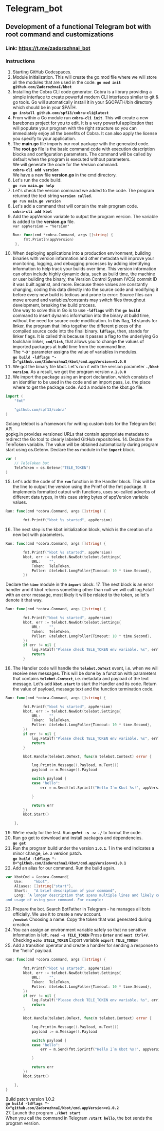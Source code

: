 # Telegram_bot 
## Development of a functional Telegram bot with root command and customizations
### Link: https://t.me/zadorozhnai_bot

### Instructions
1. Starting GitHub Codespaces.
2. Module initialization. This will create the go.mod file where we will store all the modules that are used in the code.
   **`go mod init github.com/ZadorozhnaI/kbot`**
3. Installing the Cobra CLI code generator. Cobra is a library providing a simple interface to create powerful modern CLI interfaces similar to git & go tools. Go will automatically install it in your $GOPATH/bin directory which should be in your $PATH.  
  **`go install github.com/spf13/cobra-cli@latest`**
4. From within a Go module run **`cobra-cli init`**. This will create a new barebones project for you to edit. It is a very powerful application that will populate your program with the right structure so you can immediately enjoy all the benefits of Cobra. It can also apply the license you specify to your application.
5. The **main.go** file imports our root package with the generated code.  
The **root.go** file is the basic command code with execution description blocks and configuration parameters. The command will be called by default when the program is executed without parameters.  
We will generate the code for the Version command.  
**`cobra-cli add version`**  
We have a new file **version.go** in the cmd directory.
6. Let's run the code build.  
**`go run main.go help`**
7. Let's check the version command we added to the code. The program returned the text string **`version called`**.  
   **`go run main.go version`**
8. Let's add a command that will contain the main program code.  
**`cobra-cli add kbot`**
9. Add the appVersion variable to output the program version. The variable is added to the **version.go** file.  
    `var appVersion = "Version"`  
   ```go
   Run: func(cmd *cobra.Command, args []string) {
		fmt.Println(appVersion)
	},
   ```
11. When deploying applications into a production environment, building binaries with version information and other metadata will improve your monitoring, logging, and debugging processes by adding identifying information to help track your builds over time. This version information can often include highly dynamic data, such as build time, the machine or user building the binary, the Version Control System (VCS) commit ID it was built against, and more. Because these values are constantly changing, coding this data directly into the source code and modifying it before every new build is tedious and prone to error: Source files can move around and variables/constants may switch files throughout development, breaking the build process.  
One way to solve this in Go is to use **`-ldflags`** with the **`go build`** command to insert dynamic information into the binary at  build time, without the need for source code modification. In this flag, **`ld`** stands for linker, the program that links      together the different pieces of the compiled source code into the final binary. **`ldflags`**, then, stands for linker flags.  It is called this because it passes a flag to the underlying Go toolchain linker, **`cmd/link`**, that allows you to change the  values of imported packages at build time from the command line.  
The **`"-X"`** parameter assigns the value of variables in modules.  
**`go build -ldflags "-X="github.com/ZadorozhnaI/kbot/cmd.appVersion=v1.0.0`**
12. We got the binary file kbot. Let's run it with the version parameter **`./kbot version`**. As a result, we got the program version **`v.1.0.0`**
13. We import the package using an import declaration, which consists of an identifier to be used in the code and an import pass, i.e. the place where to get the package code.
Add a module to the kbot.go file.  
```go
import (
	"fmt"

	"github.com/spf13/cobra"
)
```
Golang telebot is a framework for writing custom bots for the Telegram Bot API.  
gopkg.in provides versioned URLs that contain appropriate metadata to redirect the Go tool to clearly labeled GitHub repositories.
14. Declare the TeleToken variable. The value will be obtained automatically during program start using os.Getenv.
Declare the **`os`** module in the **`import`** block. 
```go
var (
	// TeleToken bot
	TeleToken = os.Getenv("TELE_TOKEN")
)
```
15. Let's add the code of the **`run`** function in the Handler block. This will be the line to output the version using the Printf of the fmt package. It implements formatted output with functions, uses so-called adverbs of different data types, in this case string bytes of appVersion variable values.
```go
Run: func(cmd *cobra.Command, args []string) {

		fmt.Printf("kbot %s started", appVersion)
```
16. The next step is the kbot initialization block, which is the creation of a new bot with parameters.
```go
Run: func(cmd *cobra.Command, args []string) {

		fmt.Printf("kbot %s started", appVersion)
		kbot, err := telebot.NewBot(telebot.Settings{
			URL:    "",
			Token:  TeleToken,
			Poller: &telebot.LongPoller{Timeout: 10 * time.Second},
		})
```
Declare the **`time`** module in the **`import`** block.
17. The next block is an error handler and if kbot returns something other than null we will call log.Fatalf with an error message, most likely it will be related to the token, so let's denote it that way.
```go
Run: func(cmd *cobra.Command, args []string) {

		fmt.Printf("kbot %s started", appVersion)
		kbot, err := telebot.NewBot(telebot.Settings{
			URL:    "",
			Token:  TeleToken,
			Poller: &telebot.LongPoller{Timeout: 10 * time.Second},
		})
		if err != nil {
			log.Fatalf("Please check TELE_TOKEN env variable. %s", err)
			return
		}
```
18. The Handler code will handle the **`telebot.OnText`** event, i.e. when we will receive new messages. This will be done by a function with parameters that contains **`telebot.Context`**, i.e. metadata and payload of the text message. Let's add **`kbot.start`** to start the Handler and its code. Return the value of payload, message text and the function termination code.
```go
Run: func(cmd *cobra.Command, args []string) {

		fmt.Printf("kbot %s started", appVersion)
		kbot, err := telebot.NewBot(telebot.Settings{
			URL:    "",
			Token:  TeleToken,
			Poller: &telebot.LongPoller{Timeout: 10 * time.Second},
		})
		if err != nil {
			log.Fatalf("Please check TELE_TOKEN env variable. %s", err)
			return
		}

		kbot.Handle(telebot.OnText, func(m telebot.Context) error {

			log.Print(m.Message().Payload, m.Text())
			payload := m.Message().Payload

			switch payload {
			case "hello":
				err = m.Send(fmt.Sprintf("Hello I`m Kbot %s!", appVersion))

			}

			return err
		})
		kbot.Start()

	},
```
19. We're ready for the test. Run **`gofmt -s -w ./`** to format the code.
20. Run go get to download and install packages and dependencies.  
**`go get`**
21. Run the program build under the version **`1.0.1`**. 1 in the end indicates a minor change, i.e. a version patch.    
**`go build -ldflags "-X="github.com/ZadorozhnaI/kbot/cmd.appVersion=v1.0.1`**
22. Add an alias for our command.  Run the build again.
```go
var kbotCmd = &cobra.Command{
	Use:     "kbot",
	Aliases: []string{"start"},
	Short:   "A brief description of your command",
	Long: `A longer description that spans multiple lines and likely contains examples
and usage of using your command. For example:
```
23. Prepare the bot. Search BotFather in Telegram - he manages all bots officially. We use it to create a new account.  
**`/newbot`**  Choosing a name. Copy the token that was generated during creation.
24. You can assign an environment variable safely so that no sensitive information is left.
**`read -s TELE_TOKEN`** Press **`Enter`** and **`next Ctrl+V`**.
Checking **`echo $TELE_TOKEN`**
Export variable **`export TELE_TOKEN`**
25. Add a transition operator and create a handler for sending a response to the "hello" payload.
```go
Run: func(cmd *cobra.Command, args []string) {

		fmt.Printf("kbot %s started", appVersion)
		kbot, err := telebot.NewBot(telebot.Settings{
			URL:    "",
			Token:  TeleToken,
			Poller: &telebot.LongPoller{Timeout: 10 * time.Second},
		})
		if err != nil {
			log.Fatalf("Please check TELE_TOKEN env variable. %s", err)
			return
		}

		kbot.Handle(telebot.OnText, func(m telebot.Context) error {

			log.Print(m.Message().Payload, m.Text())
			payload := m.Message().Payload

			switch payload {
			case "hello":
				err = m.Send(fmt.Sprintf("Hello I`m Kbot %s!", appVersion))

			}

			return err
		})
		kbot.Start()

	},
}
```
Build patch version 1.0.2  
**`go build -ldflags "-X="github.com/ZadorozhnaI/kbot/cmd.appVersion=v1.0.2`**   
27. Launch the program **`./kbot start`**  
When you call the command in Telegram **`/start hello`**, the bot sends the program version.
